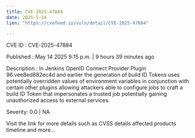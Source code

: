 ```yaml
---
title: CVE-2025-47884
date: 2025-5-14
lien: "https://cvefeed.io/vuln/detail/CVE-2025-47884"

---
```


CVE ID : CVE-2025-47884

Published :  May 14
2025
9:15 p.m. | 9 hours
39 minutes ago

Description : In Jenkins OpenID Connect Provider Plugin 96.vee8ed882ec4d and earlier the generation of build ID Tokens uses potentially overridden values of environment variables
in conjunction with certain other plugins allowing attackers able to configure jobs to craft a build ID Token that impersonates a trusted job
potentially gaining unauthorized access to external services.

Severity: 0.0 | NA

Visit the link for more details
such as CVSS details
affected products
timeline
and more...
